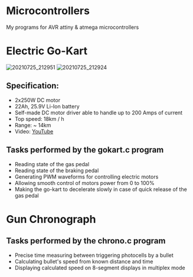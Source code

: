 # Microcontrollers
My programs for AVR attiny & atmega microcontrollers
# Electric Go-Kart
![20210725_212951](https://user-images.githubusercontent.com/37122127/126917548-9342f97b-d21c-4d45-8655-7d04908fee9e.jpg)
![20210725_212924](https://user-images.githubusercontent.com/37122127/126917552-bf20f786-02de-42e2-8639-851dd741d279.jpg)
## Specification:
* 2x250W DC motor
* 22Ah, 25.9V Li-Ion battery
* Self-made DC motor driver able to handle up to 200 Amps of current
* Top speed: 18km / h
* Range: ~ 14km
* Video: [YouTube](https://youtu.be/nwERPI5T8nM)

## Tasks performed by the gokart.c program
* Reading state of the gas pedal
* Reading state of the braking pedal
* Generating PWM waveforms for controlling electric motors
* Allowing smooth control of motors power from 0 to 100%
* Making the go-kart to decelerate slowly in case of quick release of the gas pedal
# Gun Chronograph
## Tasks performed by the chrono.c program
* Precise time measuring between triggering photocells by a bullet
* Calculating bullet's speed from known distance and time
* Displaying calculated speed on 8-segment displays in multiplex mode
